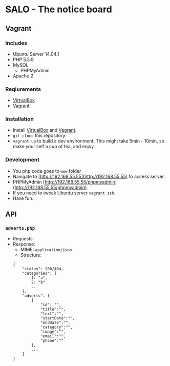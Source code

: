 SALO - The notice board
====

## Vagrant
### Includes
 * Ubuntu Server 14.04.1
 * PHP 5.5.9
 * MySQL
    + PHPMyAdmin
 * Apache 2

### Reqiurements

 * [VirtualBox](https://www.virtualbox.org/wiki/Downloads)
 * [Vagrant](https://www.vagrantup.com/downloads.html)

### Installation
 
 * Install [VirtualBox](https://www.virtualbox.org/wiki/Downloads) and [Vagrant](https://www.vagrantup.com/downloads.html).
 * `git clone` this repository.
 * `vagrant up` to build a dev environment. This might take 5min - 10min, so make your self a cup of tea, and enjoy.

### Development

 * You php code goes to `www` folder
 * Navigate to [http://192.168.55.55](http://192.168.55.55) to access server.
 * PHPMyAdmin [http://192.168.55.55/phpmyadmin](http://192.168.55.55/phpmyadmin).
 * If you need to tweak Ubuntu server `vagrant ssh`.
 * Have fun.

## API

### `adverts.php`
 + Requests: 
 + Response:
    + MIME: `application/json`
    + Structure:
    ```
    {
        "status": 200/404,
        "categories": {
            1: "a",
            2: "b"
            ...
        },
        "adverts": [
            {
                "id": "",
                "title":"",
                "text":"",
                "startDate":"",
                "endDate":"",
                "category":"",
                "image":"",
                "email":"",
                "phone":""
            },
            ...
        ]
    }
    ```